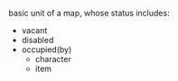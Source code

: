 basic unit of a map, whose status includes:

- vacant
- disabled
- occupied(by)
	- character
	- item